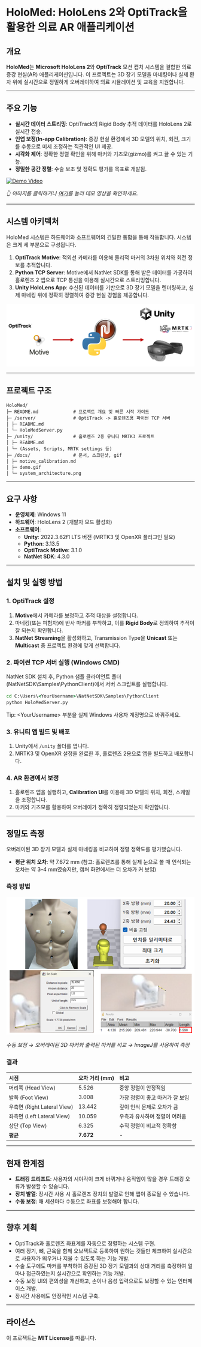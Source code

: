 # HoloMed: HoloLens 2와 OptiTrack을 활용한 의료 AR 애플리케이션

## 개요

**HoloMed**는 **Microsoft HoloLens 2**와 **OptiTrack** 모션 캡처 시스템을 결합한 의료 증강 현실(AR) 애플리케이션입니다. 이 프로젝트는 3D 장기 모델을 마네킹이나 실제 환자 위에 실시간으로 정밀하게 오버레이하여 의료 시뮬레이션 및 교육을 지원합니다.

-----

## 주요 기능

  - **실시간 데이터 스트리밍**: OptiTrack의 Rigid Body 추적 데이터를 HoloLens 2로 실시간 전송.
  - **인앱 보정(In-app Calibration)**: 증강 현실 환경에서 3D 모델의 위치, 회전, 크기를 수동으로 미세 조정하는 직관적인 UI 제공.
  - **시각화 제어**: 정확한 정렬 확인을 위해 마커와 기즈모(gizmo)를 켜고 끌 수 있는 기능.
  - **정밀한 공간 정렬**: 수술 보조 및 정확도 평가를 목표로 개발됨.

  [![Demo Video](https://img.youtube.com/vi/kysnjlaQ63s/0.jpg)](https://youtu.be/kysnjlaQ63s)
  
  *👆 이미지를 클릭하거나 [여기](https://youtu.be/kysnjlaQ63s)를 눌러 데모 영상을 확인하세요.*

-----

## 시스템 아키텍처

HoloMed 시스템은 하드웨어와 소프트웨어의 긴밀한 통합을 통해 작동합니다. 시스템은 크게 세 부분으로 구성됩니다.

1.  **OptiTrack Motive**: 적외선 카메라를 이용해 물리적 마커의 3차원 위치와 회전 정보를 추적합니다.
2.  **Python TCP Server**: Motive에서 NatNet SDK를 통해 받은 데이터를 가공하여 홀로렌즈 2 앱으로 TCP 통신을 이용해 실시간으로 스트리밍합니다.
3.  **Unity HoloLens App**: 수신된 데이터를 기반으로 3D 장기 모델을 렌더링하고, 실제 마네킹 위에 정확히 정렬하여 증강 현실 경험을 제공합니다.
<img src="docs/system_architecture.png" alt="System Architecture" width="600">

-----

## 프로젝트 구조

```
HoloMed/
├─ README.md             # 프로젝트 개요 및 빠른 시작 가이드
├─ /server/              # OptiTrack -> 홀로렌즈용 파이썬 TCP 서버
│ ├─ README.md
│ └─ HoloMedServer.py
├─ /unity/               # 홀로렌즈 2용 유니티 MRTK3 프로젝트
│ ├─ README.md
│ └─ (Assets, Scripts, MRTK settings 등)
├─ /docs/                # 문서, 스크린샷, gif
│ ├─ motive_calibration.md
│ ├─ demo.gif
│ └─ system_architecture.png
```

-----

## 요구 사항

  - **운영체제**: Windows 11
  - **하드웨어**: HoloLens 2 (개발자 모드 활성화)
  - **소프트웨어**:
      - **Unity**: 2022.3.62f1 LTS 버전 (MRTK3 및 OpenXR 플러그인 필요)
      - **Python**: 3.13.5
      - **OptiTrack Motive**: 3.1.0
      - **NatNet SDK**: 4.3.0

-----

## 설치 및 실행 방법

### 1. OptiTrack 설정

1. **Motive**에서 카메라를 보정하고 추적 대상을 설정합니다.
2. 마네킹(또는 피험자)에 반사 마커를 부착하고, 이를 **Rigid Body**로 정의하여 추적이 잘 되는지 확인합니다.
3. **NatNet Streaming**을 활성화하고, Transmission Type을 **Unicast** 또는 **Multicast** 중 프로젝트 환경에 맞게 선택합니다.

### 2. 파이썬 TCP 서버 실행 (Windows CMD)

NatNet SDK 설치 후, Python 샘플 클라이언트 폴더(NatNetSDK\Samples\PythonClient)에서 서버 스크립트를 실행합니다.

```cmd
cd C:\Users\<YourUsername>\NatNetSDK\Samples\PythonClient
python HoloMedServer.py
```
Tip: \<YourUsername\> 부분을 실제 Windows 사용자 계정명으로 바꿔주세요.

### 3. 유니티 앱 빌드 및 배포

1.  Unity에서 `/unity` 폴더를 엽니다.
2.  MRTK3 및 OpenXR 설정을 완료한 후, 홀로렌즈 2용으로 앱을 빌드하고 배포합니다.

### 4. AR 환경에서 보정

1.  홀로렌즈 앱을 실행하고, **Calibration UI**를 이용해 3D 모델의 위치, 회전, 스케일을 조정합니다.
2.  마커와 기즈모를 활용하여 오버레이가 정확히 정렬되었는지 확인합니다.

-----

## 정밀도 측정

오버레이된 3D 장기 모델과 실제 마네킹을 비교하여 정렬 정확도를 평가했습니다.

  - **평균 위치 오차**: 약 7.672 mm
    (참고: 홀로렌즈를 통해 실제 눈으로 볼 때 인식되는 오차는 약 3–4 mm였습지만, 캡처 화면에서는 더 오차가 커 보임)

### 측정 방법
![accuracy_method](docs/accuracy_method.png)

*수동 보정 → 오버레이된 3D 마커와 출력된 마커를 비교 → ImageJ를 사용하여 측정*

### 결과

| 시점 | 오차 거리 (mm) | 비고 |
|:---|:---|:---|
| 머리쪽 (Head View) | 5.526 | 중앙 정렬이 안정적임 |
| 발쪽 (Foot View) | 3.008 | 가장 정렬이 좋고 마커가 잘 보임 |
| 우측면 (Right Lateral View) | 13.442 | 깊이 인식 문제로 오차가 큼 |
| 좌측면 (Left Lateral View) | 10.059 | 우측과 유사하며 정렬이 어려움 |
| 상단 (Top View) | 6.325 | 수직 정렬이 비교적 정확함 |
| **평균** | **7.672** | - |

-----

## 현재 한계점

  - **트래킹 드리프트**: 사용자의 시야각이 크게 바뀌거나 움직임이 많을 경우 트래킹 오류가 발생할 수 있습니다.
  - **장치 발열**: 장시간 사용 시 홀로렌즈 장치의 발열로 인해 앱이 종료될 수 있습니다.
  - **수동 보정**: 매 세션마다 수동으로 좌표를 보정해야 합니다.

-----

## 향후 계획

  - OptiTrack과 홀로렌즈 좌표계를 자동으로 정렬하는 시스템 구현.
  - 여러 장기, 뼈, 근육을 함께 오브젝트로 등록하여 원하는 것들만 체크하여 실시간으로 사용자가 띄우거나 지울 수 있도록 하는 기능 개발.
  - 수술 도구에도 마커를 부착하여 증강된 3D 장기 모델과의 상대 거리를 측정하여 얼마나 접근하였는지 실시간으로 확인하는 기능 개발.
  - 수동 보정 UI의 편의성을 개선하고, 손이나 음성 입력으로도 보정할 수 있는 인터페이스 개발.
  - 장시간 사용에도 안정적인 시스템 구축.

-----

## 라이선스

이 프로젝트는 **MIT License**를 따릅니다.
